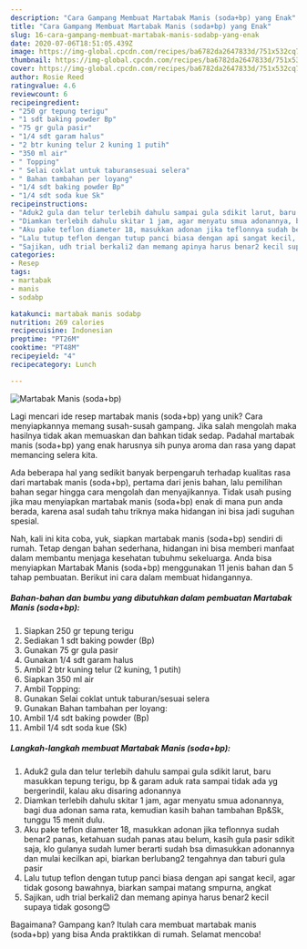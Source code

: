 ```yaml
---
description: "Cara Gampang Membuat Martabak Manis (soda+bp) yang Enak"
title: "Cara Gampang Membuat Martabak Manis (soda+bp) yang Enak"
slug: 16-cara-gampang-membuat-martabak-manis-sodabp-yang-enak
date: 2020-07-06T18:51:05.439Z
image: https://img-global.cpcdn.com/recipes/ba6782da2647833d/751x532cq70/martabak-manis-sodabp-foto-resep-utama.jpg
thumbnail: https://img-global.cpcdn.com/recipes/ba6782da2647833d/751x532cq70/martabak-manis-sodabp-foto-resep-utama.jpg
cover: https://img-global.cpcdn.com/recipes/ba6782da2647833d/751x532cq70/martabak-manis-sodabp-foto-resep-utama.jpg
author: Rosie Reed
ratingvalue: 4.6
reviewcount: 6
recipeingredient:
- "250 gr tepung terigu"
- "1 sdt baking powder Bp"
- "75 gr gula pasir"
- "1/4 sdt garam halus"
- "2 btr kuning telur 2 kuning 1 putih"
- "350 ml air"
- " Topping"
- " Selai coklat untuk taburansesuai selera"
- " Bahan tambahan per loyang"
- "1/4 sdt baking powder Bp"
- "1/4 sdt soda kue Sk"
recipeinstructions:
- "Aduk2 gula dan telur terlebih dahulu sampai gula sdikit larut, baru masukkan tepung terigu, bp &amp; garam aduk rata sampai tidak ada yg bergerindil, kalau aku disaring adonannya"
- "Diamkan terlebih dahulu skitar 1 jam, agar menyatu smua adonannya, bagi dua adonan sama rata, kemudian kasih bahan tambahan Bp&amp;Sk, tunggu 15 menit dulu."
- "Aku pake teflon diameter 18, masukkan adonan jika teflonnya sudah benar2 panas, ketahuan sudah panas atau belum, kasih gula pasir sdikit saja, klo gulanya sudah lumer berarti sudah bsa dimasukkan adonannya dan mulai kecilkan api, biarkan berlubang2 tengahnya dan taburi gula pasir"
- "Lalu tutup teflon dengan tutup panci biasa dengan api sangat kecil, agar tidak gosong bawahnya, biarkan sampai matang smpurna, angkat"
- "Sajikan, udh trial berkali2 dan memang apinya harus benar2 kecil supaya tidak gosong😊"
categories:
- Resep
tags:
- martabak
- manis
- sodabp

katakunci: martabak manis sodabp 
nutrition: 269 calories
recipecuisine: Indonesian
preptime: "PT26M"
cooktime: "PT48M"
recipeyield: "4"
recipecategory: Lunch

---
```



![Martabak Manis (soda+bp)](https://img-global.cpcdn.com/recipes/ba6782da2647833d/751x532cq70/martabak-manis-sodabp-foto-resep-utama.jpg)

Lagi mencari ide resep martabak manis (soda+bp) yang unik? Cara menyiapkannya memang susah-susah gampang. Jika salah mengolah maka hasilnya tidak akan memuaskan dan bahkan tidak sedap. Padahal martabak manis (soda+bp) yang enak harusnya sih punya aroma dan rasa yang dapat memancing selera kita.



Ada beberapa hal yang sedikit banyak berpengaruh terhadap kualitas rasa dari martabak manis (soda+bp), pertama dari jenis bahan, lalu pemilihan bahan segar hingga cara mengolah dan menyajikannya. Tidak usah pusing jika mau menyiapkan martabak manis (soda+bp) enak di mana pun anda berada, karena asal sudah tahu triknya maka hidangan ini bisa jadi suguhan spesial.


Nah, kali ini kita coba, yuk, siapkan martabak manis (soda+bp) sendiri di rumah. Tetap dengan bahan sederhana, hidangan ini bisa memberi manfaat dalam membantu menjaga kesehatan tubuhmu sekeluarga. Anda bisa menyiapkan Martabak Manis (soda+bp) menggunakan 11 jenis bahan dan 5 tahap pembuatan. Berikut ini cara dalam membuat hidangannya.

<!--inarticleads1-->

##### Bahan-bahan dan bumbu yang dibutuhkan dalam pembuatan Martabak Manis (soda+bp):

1. Siapkan 250 gr tepung terigu
1. Sediakan 1 sdt baking powder (Bp)
1. Gunakan 75 gr gula pasir
1. Gunakan 1/4 sdt garam halus
1. Ambil 2 btr kuning telur (2 kuning, 1 putih)
1. Siapkan 350 ml air
1. Ambil  Topping:
1. Gunakan  Selai coklat untuk taburan/sesuai selera
1. Gunakan  Bahan tambahan per loyang:
1. Ambil 1/4 sdt baking powder (Bp)
1. Ambil 1/4 sdt soda kue (Sk)




<!--inarticleads2-->

##### Langkah-langkah membuat Martabak Manis (soda+bp):

1. Aduk2 gula dan telur terlebih dahulu sampai gula sdikit larut, baru masukkan tepung terigu, bp &amp; garam aduk rata sampai tidak ada yg bergerindil, kalau aku disaring adonannya
1. Diamkan terlebih dahulu skitar 1 jam, agar menyatu smua adonannya, bagi dua adonan sama rata, kemudian kasih bahan tambahan Bp&amp;Sk, tunggu 15 menit dulu.
1. Aku pake teflon diameter 18, masukkan adonan jika teflonnya sudah benar2 panas, ketahuan sudah panas atau belum, kasih gula pasir sdikit saja, klo gulanya sudah lumer berarti sudah bsa dimasukkan adonannya dan mulai kecilkan api, biarkan berlubang2 tengahnya dan taburi gula pasir
1. Lalu tutup teflon dengan tutup panci biasa dengan api sangat kecil, agar tidak gosong bawahnya, biarkan sampai matang smpurna, angkat
1. Sajikan, udh trial berkali2 dan memang apinya harus benar2 kecil supaya tidak gosong😊




Bagaimana? Gampang kan? Itulah cara membuat martabak manis (soda+bp) yang bisa Anda praktikkan di rumah. Selamat mencoba!
